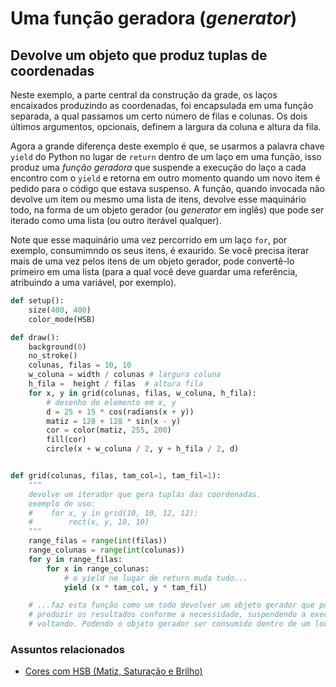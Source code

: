 # Uma função geradora (*generator*) 
## Devolve um objeto que produz tuplas de coordenadas

Neste exemplo, a parte central da construção da grade, os laços encaixados produzindo as coordenadas, foi encapsulada em uma função separada, a qual passamos um certo número de filas e colunas. Os dois últimos argumentos, opcionais, definem a largura da coluna e altura da fila.

Agora a grande diferença deste exemplo é que, se usarmos a palavra chave `yield` do Python no lugar de `return` dentro de um laço em uma função, isso produz uma *função geradora* que suspende a execução do laço a cada encontro com o `yield` e retorna em outro momento quando um novo item é pedido para o código que estava suspenso. A função, quando invocada não devolve um item ou mesmo uma lista de itens, devolve esse maquinário todo, na forma de um objeto gerador (ou *generator* em inglês) que pode ser iterado como uma lista (ou outro iterável qualquer).

Note que esse maquinário uma vez percorrido em um laço `for`, por exemplo, consumimndo os seus itens, é exaurido. Se você precisa iterar mais de uma vez pelos itens de um objeto gerador, pode convertê-lo primeiro em uma lista (para a qual você deve guardar uma referência, atribuindo a uma variável, por exemplo).

```python
def setup():
    size(400, 400)
    color_mode(HSB)

def draw():
    background(0)
    no_stroke()
    colunas, filas = 10, 10
    w_coluna = width / colunas # largura coluna
    h_fila =  height / filas  # altura fila
    for x, y in grid(colunas, filas, w_coluna, h_fila):
        # desenho do elemento em x, y
        d = 25 + 15 * cos(radians(x + y))
        matiz = 128 + 128 * sin(x - y)
        cor = color(matiz, 255, 200)
        fill(cor)
        circle(x + w_coluna / 2, y + h_fila / 2, d)


def grid(colunas, filas, tam_col=1, tam_fil=1):
    """
    devolve um iterador que gera tuplas das coordenadas.
    exemplo de uso:
    #    for x, y in grid(10, 10, 12, 12):
    #        rect(x, y, 10, 10)
    """
    range_filas = range(int(filas))
    range_colunas = range(int(colunas))
    for y in range_filas:
        for x in range_colunas:
            # o yield no lugar de return muda tudo...
            yield (x * tam_col, y * tam_fil)

    # ...faz esta função como um todo devolver um objeto gerador que por sua vez vai
    # produzir os resultados conforme a necessidade, suspendendo a execução e depois
    # voltando. Podendo o objeto gerador ser consumido dentro de um loop, por exemplo.
```

### Assuntos relacionados

- [Cores com HSB (Matiz, Saturação e Brilho)](cores_HSB.md)


